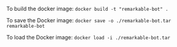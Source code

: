 To build the docker image:
`docker build -t "remarkable-bot" .`

To save the Docker image:
`docker save -o ./remarkable-bot.tar remarkable-bot`

To load the Docker image:
`docker load -i ./remarkable-bot.tar`